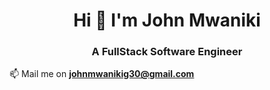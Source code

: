 <h1 align="center">Hi 👋 I'm John Mwaniki</h1>
<h3 align="center">A FullStack Software Engineer</h3>

📫 Mail me on  **johnmwanikig30@gmail.com**
